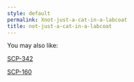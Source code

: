```yaml
---
style: default
permalink: Xnot-just-a-cat-in-a-labcoat
title: not-just-a-cat-in-a-labcoat
---
```

You may also like:

[SCP-342](http://scp-wiki.net/scp-342)

[SCP-160](http://scp-wiki.net/scp-160)
